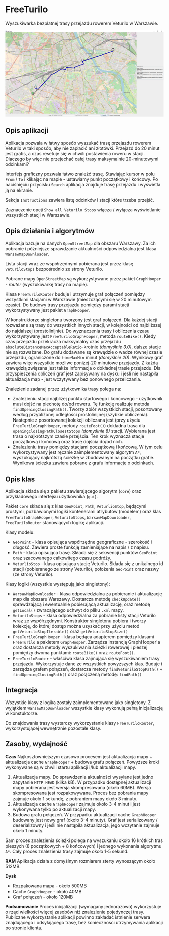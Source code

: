 FreeTurilo
==========
Wyszukiwarka bezpłatnej trasy przejazdu rowerem Veturilo w Warszawie.

![FreeTurilo](https://raw.githubusercontent.com/peku33/freeturilo/master/docs/FreeTurilo.JPG)

Opis aplikacji
--------------
Aplikacja pozwala w łatwy sposób wyszukać trasę przejazdu rowerem Veturilo w taki sposób, aby nie zapłacić ani złotówki. Przejazd do 20 minut jest gratis, a czas resetuje się w chwili postawienia roweru w stacji. Dlaczego by więc nie przejechać całej trasy maksymalnie 20-minutowymi odcinkami?

Interfejs graficzny pozwala łatwo znaleźć trasę. Stawiając kursor w polu `From` / `To` i klikając na mapie - ustawiamy punkt początkowy i końcowy. Po naciśnięciu przycisku `Search` aplikacja znajduje trasę przejazdu i wyświetla ją na ekranie.

Sekcja `Instructions` zawiera listę odcinków i stacji które trzeba przejść.

Zaznaczenie opcji `Show all Veturilo Stops` włącza / wyłącza wyświetlanie wszystkich stacji w Warszawie.

Opis działania i algorytmów
--------------
Aplikacja bazuje na danych `OpenStreetMap` dla obszaru Warszawy. Za ich pobranie i późniejsze sprawdzanie aktualności odpowiedzialna jest klasa `WarsawMapDownloader`.

Lista stacji wraz ze współrzędnymi pobierana jest przez klasę `VeturiloStops` bezpośrednio ze strony Veturilo.

Pobrane mapy `OpenStreetMap` są wykorzystywane przez pakiet `GraphHooper` - *router* (wyszukiwarkę trasy na mapie). 

Klasa `FreeTuriloRouter` buduje i utrzymuje graf połączeń pomiędzy wszystkimi stacjami w Warszawie (mieszczącymi się w 20 minutowym czasie). Do budowy trasy przejazdu pomiędzy parami stacji wykorzystywany jest pakiet `GraphHooper`. 

W konstruktorze singletonu tworzony jest graf połączeń. Dla każdej stacji rozważane są trasy do wszystkich innych stacji, w kolejności od najbliższej do najdalszej (prostolinijnie). Do wyznaczenia trasy i obliczenia czasu wykorzystywany jest `FreeTuriloGraphHooper`, metoda `routeBike()`. Kiedy czas przejazdu przekracza maksymalny czas przejazdu `absoluteDistanceMaxAcceptableRatio`-krotnie *(domyślnie 3.0)*, dalsze stacje nie są rozważane. Do grafu dodawane są krawędzie o wadze równej czasie przejazdu, ograniczone do `timeMaxMin` minut *(domyślnie 20)*. Wynikowy graf zawiera więc wszystkie możliwe poniżej-20 minutowe przejazdy. Z każdą krawędzią związana jest także informacja o dokładnej trasie przejazdu. Dla przyspieszenia obliczeń graf jest zapisywany na dysku i jeśli nie nastąpiła aktualizacja map - jest wczytywany bez ponownego przeliczania.

Znalezienie zadanej przez użytkownika trasy polega na:

 - Znalezieniu stacji najbliżej punktu startowego i końcowego - użytkownik musi dojść na piechotę do/od roweru. Tę funkcję realizuje metoda `findOpeningClosingPath()`. Tworzy zbiór wszystkich stacji, posortowany według przybliżonej odległości prostolinijnej (szybkie obliczenia). Następnie z posortowanej kolekcji obliczana jest (przy użyciu `FreeTuriloGraphHooper`, metody `routeFoot()`) dokładna trasa dla `openingClosingPathClosestStops` *(domyślnie 8)* stacji. Wybierana jest trasa o najkrótszym czasie przejścia. Ten krok wyznacza stacje początkową i końcową oraz trasę dojścia do/od nich.
 - Znalezieniu trasy pomiędzy stacjami początkową i końcową. W tym celu wykorzystywany jest ręcznie zaimplementowany algorytm `A*`, wyszukujący najkrótszą ścieżkę w zbudowanym na początku grafie. Wynikowa ścieżka zawiera pobrane z grafu informacje o odcinkach.

Opis klas
------------------
Aplikacja składa się z pakietu zawierającego algorytm (`core`) oraz przykładowego interfejsu użytkownika (`gui`).

Pakiet `core` składa się z klas `GeoPoint`, `Path`, `VeturlioStop`, będącymi prostymi, pozbawionymi logiki kontenerami atrybutów (modelem) oraz klas `FreeTuriloGraphHooper`, `VeturiloStops`, `WarsawMapDownloader`, `FreeTuriloRouter` stanowiących logikę aplikacji.

Klasy modelu:

 - `GeoPoint` - klasa opisująca współrzędne geograficzne - szerokość i długość. Zawiera proste funkcję zamieniające na napis / z napisu.
 - `Path` - klasa opisująca trasę. Składa się z sekwencji punktów `GeoPoint` oraz szacowanego całkowitego czasu podróży.
 - `VeturlioStop` - klasa opisująca stację Veturilo. Składa się z unikalnego id stacji (pobieranego ze strony Veturilo), położenia `GeoPoint` oraz nazwy (ze strony Veturilo).

Klasy logiki (wszystkie występują jako singletony):

 - `WarsawMapDownloader` - klasa odpowiedzialna za pobieranie i aktualizację map dla obszaru Warszawy. Dostarcza metodę `checkUpdate()` sprawdzającą i ewentualnie pobierającą aktualizację, oraz metodę `getLocal()` zwracającego uchwyt do pliku `.xml` mapy.
 - `VeturiloStops` - klasa odpowiedzialna za pobranie listy stacji Veturilo wraz ze współrzędnymi. Konstruktor singletonu pobiera i tworzy kolekcję, do której dostęp można uzyskać przy użyciu metod `getVeturiloStopIterable()` oraz `getVeturiloStopSize()`
 - `FreeTuriloGraphHooper` - klasa będąca adapterem pomiędzy klasami `FreeTurilo` a pakietem `GraphHooper`. Zarządza instancją GraphHooper'a oraz dostarcza metody wyszukiwania ścieżki rowerowej i pieszej pomiędzy dwoma punktami: `routeBike()` oraz `routeFoot()`.
 - `FreeTuriloRouter` - właściwa klasa zajmująca się wyszukiwaniem trasy przejazdu. Wykorzystuje dane ze wszystkich powyższych klas. Buduje i zarządza grafem połączeń, dostarcza metody `findVeturiloStopPath()` + `findOpeningClosingPath()` oraz połączeną metodę: `findPath()`

Integracja
----------
Wszystkie klasy z logiką zostały zaimplementowane jako singletony. Z wyjątkiem `WarsawMapDownloader` wszystkie klasy wykonują pełną inicjalizację w konstuktorze.

Do znajdowania trasy wystarczy wykorzystanie klasy `FreeTuriloRouter`, wykorzystującej wewnętrznie pozostałe klasy.

Zasoby, wydajność
-----------------
**Czas**
Najkosztowniejszym czasowo procesem jest aktualizacja mapy + aktualizacja cache `GraphHooper` + budowa grafu połączeń. Powyższe kroki wykonywane są w chwili startu aplikacji i/lub aktualizacji mapy.

 1. Aktualizacja mapy. Do sprawdzenia aktualności wysyłane jest jedno zapytanie `HTTP HEAD` (kilka kB). W przypadku dostępnej aktualizacji mapy pobierana jest wersja skompresowana (około 60MB). Wersja skompresowana jest rozpakowywana. Proces bez pobrania mapy zajmuje około 1 sekundę, z pobraniem mapy około 3 minuty.
 2. Aktualizacja cache `GraphHooper` zajmuje około 3-4 minut i jest wykonywana tylko po aktualizacji mapy.
 3. Budowa grafu połączeń. W przypadku aktualizacji cache `GraphHooper` budowany jest nowy graf (około 3-4 minuty). Graf jest serializowany / deserializowny i jeśli nie nastąpiła aktualizacja, jego wczytanie zajmuje około 1 minuty.

Sam proces znalezienia ścieżki polega na wyszukaniu około 16 krótkich tras pieszych (8 początkowych + 8 końcowych) i jednego wykonania algorytmu `A*`. Cały proces znalezienia trasy zajmuje około 1-5 sekund.

**RAM**
Aplikacja działa z domyślnym rozmiarem sterty wynoszącym około 512MB.

**Dysk**

 - Rozpakowana mapa - około 500MB
 - Cache `GraphHooper` - około 40MB
 - Graf połączeń - około 120MB

**Podsumowanie**
Proces inicjalizacji (wymagany jednorazowo) wykorzystuje o rząd wielkości więcej zasobów niż znalezienie pojedynczej trasy. Publiczne wykorzystanie aplikacji powinno zakładać istnienie serwera znajdującego i odsyłającego trasę, bez konieczności utrzymywania aplikacji po stronie klienta.